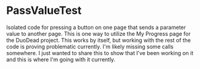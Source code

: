 # PassValueTest
Isolated code for pressing a button on one page that sends a parameter value to another page. This is one way to utilize the My Progress page for the DuoDead project. This works by itself, but working with the rest of the code is proving problematic currently. I'm likely missing some calls somewhere. I just wanted to share this to show that I've been working on it and this is where I'm going with it currently.
